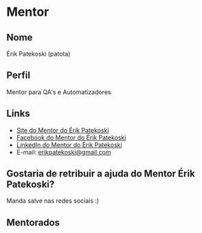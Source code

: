 # Mentor

## Nome

Érik Patekoski (patota)

## Perfil

Mentor para QA's e Automatizadores

## Links

* [Site do Mentor do Érik Patekoski](http://www.xplife.com.br)
* [Facebook do Mentor do Érik Patekoski](https://www.facebook.com/erik.patekoski)
* [LinkedIn do Mentor do Érik Patekoski](https://www.linkedin.com/in/erik-patekoski-30239622/)
* E-mail: erikpatekoski@gmail.com

## Gostaria de retribuir a ajuda do Mentor Érik Patekoski?

Manda salve nas redes sociais :)

## Mentorados

